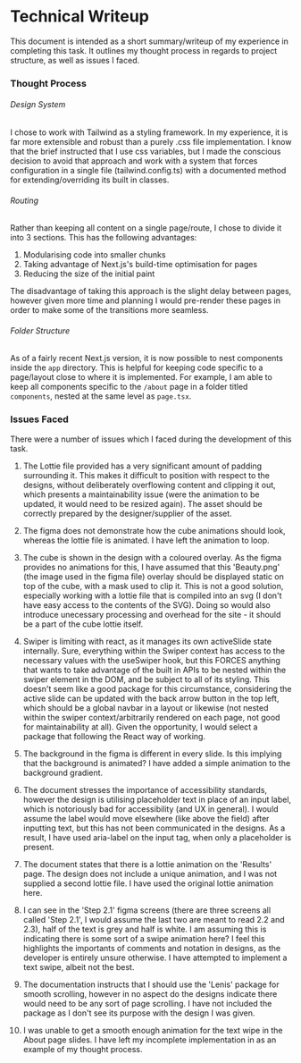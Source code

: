 # Technical Writeup

This document is intended as a short summary/writeup of my experience in completing this task.  It outlines my thought process in regards to project structure, as well as issues I faced.

### Thought Process

###### Design System

I chose to work with Tailwind as a styling framework.  In my experience, it is far more extensible and robust than a purely .css file implementation.  I know that the brief instructed that I use css variables, but I made the conscious decision to avoid that approach and work with a system that forces configuration in a single file (tailwind.config.ts) with a documented method for extending/overriding its built in classes.

###### Routing

Rather than keeping all content on a single page/route, I chose to divide it into 3 sections.  This has the following advantages:

1. Modularising code into smaller chunks
2. Taking advantage of Next.js's build-time optimisation for pages
3. Reducing the size of the initial paint

The disadvantage of taking this approach is the slight delay between pages, however given more time and planning I would pre-render these pages in order to make some of the transitions more seamless.


###### Folder Structure

As of a fairly recent Next.js version, it is now possible to nest components inside the `app` directory.  This is helpful for keeping code specific to a page/layout close to where it is implemented.  For example, I am able to keep all components specific to the `/about` page in a folder titled `components`, nested at the same level as `page.tsx`.

### Issues Faced

There were a number of issues which I faced during the development of this task.

1. The Lottie file provided has a very significant amount of padding surrounding it.  This makes it difficult to position with respect to the designs, without deliberately overflowing content and clipping it out, which presents a maintainability issue (were the animation to be updated, it would need to be resized again).  The asset should be correctly prepared by the designer/supplier of the asset.

2. The figma does not demonstrate how the cube animations should look, whereas the lottie file is animated.  I have left the animation to loop.

3. The cube is shown in the design with a coloured overlay.  As the figma provides no animations for this, I have assumed that this 'Beauty.png' (the image used in the figma file) overlay should be displayed static on top of the cube, with a mask used to clip it.  This is not a good solution, especially working with a lottie file that is compiled into an svg (I don't have easy access to the contents of the SVG).  Doing so would also introduce unecessary processing and overhead for the site - it should be a part of the cube lottie itself.

4. Swiper is limiting with react, as it manages its own activeSlide state internally.  Sure, everything within the Swiper context has access to the necessary values with the useSwiper hook, but this FORCES anything that wants to take advantage of the built in APIs to be nested within the swiper element in the DOM, and be subject to all of its styling.  This doesn't seem like a good package for this circumstance, considering the active slide can be updated with the back arrow button in the top left, which should be a global navbar in a layout or likewise (not nested within the swiper context/arbitrarily rendered on each page, not good for maintainability at all).  Given the opportunity, I would select a package that following the React way of working.

5. The background in the figma is different in every slide.  Is this implying that the background is animated?  I have added a simple animation to the background gradient.

6. The document stresses the importance of accessibility standards, however the design is utilising placeholder text in place of an input label, which is notoriously bad for accessibility (and UX in general).  I would assume the label would move elsewhere (like above the field) after inputting text, but this has not been communicated in the designs.  As a result, I have used aria-label on the input tag, when only a placeholder is present.

7. The document states that there is a lottie animation on the 'Results' page.  The design does not include a unique animation, and I was not supplied a second lottie file.  I have used the original lottie animation here.

8. I can see in the 'Step 2.1' figma screens (there are three screens all called 'Step 2.1', I would assume the last two are meant to read 2.2 and 2.3), half of the text is grey and half is white.  I am assuming this is indicating there is some sort of a swipe animation here?  I feel this highlights the importants of comments and notation in designs, as the developer is entirely unsure otherwise.  I have attempted to implement a text swipe, albeit not the best.

9. The documentation instructs that I should use the 'Lenis' package for smooth scrolling, however in no aspect do the designs indicate there would need to be any sort of page scrolling.  I have not included the package as I don't see its purpose with the design I was given.

10. I was unable to get a smooth enough animation for the text wipe in the About page slides.  I have left my incomplete implementation in as an example of my thought process.